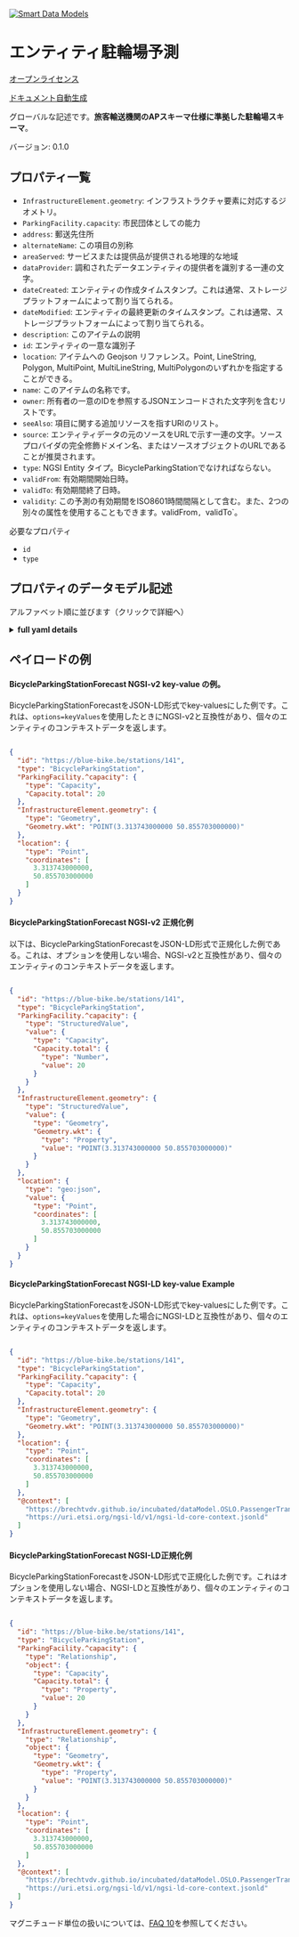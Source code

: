 [![Smart Data Models](https://smartdatamodels.org/wp-content/uploads/2022/01/SmartDataModels_logo.png "Logo")](https://smartdatamodels.org)  
エンティティ駐輪場予測  
===========  
[オープンライセンス](https://github.com/smart-data-models//dataModel.OSLO/blob/master/BicycleParkingStationForecast/LICENSE.md)  
[ドキュメント自動生成](https://docs.google.com/presentation/d/e/2PACX-1vTs-Ng5dIAwkg91oTTUdt8ua7woBXhPnwavZ0FxgR8BsAI_Ek3C5q97Nd94HS8KhP-r_quD4H0fgyt3/pub?start=false&loop=false&delayms=3000#slide=id.gb715ace035_0_60)  
グローバルな記述です。**旅客輸送機関のAPスキーマ仕様に準拠した駐輪場スキーマ**。  
バージョン: 0.1.0  

## プロパティ一覧  

- `InfrastructureElement.geometry`: インフラストラクチャ要素に対応するジオメトリ。  - `ParkingFacility.capacity`: 市民団体としての能力  - `address`: 郵送先住所  - `alternateName`: この項目の別称  - `areaServed`: サービスまたは提供品が提供される地理的な地域  - `dataProvider`: 調和されたデータエンティティの提供者を識別する一連の文字。  - `dateCreated`: エンティティの作成タイムスタンプ。これは通常、ストレージプラットフォームによって割り当てられる。  - `dateModified`: エンティティの最終更新のタイムスタンプ。これは通常、ストレージプラットフォームによって割り当てられる。  - `description`: このアイテムの説明  - `id`: エンティティの一意な識別子  - `location`: アイテムへの Geojson リファレンス。Point, LineString, Polygon, MultiPoint, MultiLineString, MultiPolygonのいずれかを指定することができる。  - `name`: このアイテムの名称です。  - `owner`: 所有者の一意のIDを参照するJSONエンコードされた文字列を含むリストです。  - `seeAlso`: 項目に関する追加リソースを指すURIのリスト。  - `source`: エンティティデータの元のソースをURLで示す一連の文字。ソースプロバイダの完全修飾ドメイン名、またはソースオブジェクトのURLであることが推奨されます。  - `type`: NGSI Entity タイプ。BicycleParkingStationでなければならない。  - `validFrom`: 有効期間開始日時。  - `validTo`: 有効期間終了日時。  - `validity`: この予測の有効期間をISO8601時間間隔として含む。また、2つの別々の属性を使用することもできます。validFrom`, `validTo`。    
必要なプロパティ  
- `id`  - `type`  ## プロパティのデータモデル記述  
アルファベット順に並びます（クリックで詳細へ）  
<details><summary><strong>full yaml details</strong></summary>    
```yaml  
BicycleParkingStationForecast:    
  description: 'Bicycle Parking Station Schema meeting Passenger Transport Hubs AP Schema specification'    
  properties:    
    InfrastructureElement.geometry:    
      description: 'The geometry corresponding to the infrastructure element.'    
      properties:    
        Geometry.wkt:    
          description: "Property. Model:'http://www.opengis.net/ont/geosparql#asWKT'. Geometry expressed in wkt format."    
          properties: {}    
          type: string    
        type:    
          description: "Property. Model: 'http://www.w3.org/ns/locn#Geometry'"    
          enum:    
            - Geometry    
          type: string    
      required:    
        - type    
        - Geometry.wkt    
      type: object    
      x-ngsi:    
        model: "http://www.w3.org/ns/locn#geometry"    
        type: Property    
    ParkingFacility.capacity:    
      description: 'Capacity of a civic structure. '    
      properties:    
        Capacity.total:    
          description: "Property. Model: 'http://schema.mobivoc.org/#totalCapacity'. Indicates the capacity of a resource."    
          type: number    
        type:    
          enum:    
            - Capacity    
          type: string    
      required:    
        - type    
        - Capacity.total    
      type: object    
      x-ngsi:    
        model: "http://schema.mobivoc.org/#capacity"    
        type: Property    
    address:    
      description: 'The mailing address'    
      properties:    
        addressCountry:    
          description: 'Property. The country. For example, Spain. Model:''https://schema.org/addressCountry'''    
          type: string    
        addressLocality:    
          description: 'Property. The locality in which the street address is, and which is in the region. Model:''https://schema.org/addressLocality'''    
          type: string    
        addressRegion:    
          description: 'Property. The region in which the locality is, and which is in the country. Model:''https://schema.org/addressRegion'''    
          type: string    
        postOfficeBoxNumber:    
          description: 'Property. The post office box number for PO box addresses. For example, 03578. Model:''https://schema.org/postOfficeBoxNumber'''    
          type: string    
        postalCode:    
          description: 'Property. The postal code. For example, 24004. Model:''https://schema.org/https://schema.org/postalCode'''    
          type: string    
        streetAddress:    
          description: 'Property. The street address. Model:''https://schema.org/streetAddress'''    
          type: string    
      type: object    
      x-ngsi:    
        model: https://schema.org/address    
        type: Property    
    alternateName:    
      description: 'An alternative name for this item'    
      type: string    
      x-ngsi:    
        type: Property    
    areaServed:    
      description: 'The geographic area where a service or offered item is provided'    
      type: string    
      x-ngsi:    
        model: https://schema.org/Text    
        type: Property    
    dataProvider:    
      description: 'A sequence of characters identifying the provider of the harmonised data entity.'    
      type: string    
      x-ngsi:    
        type: Property    
    dateCreated:    
      description: 'Entity creation timestamp. This will usually be allocated by the storage platform.'    
      format: date-time    
      type: string    
      x-ngsi:    
        type: Property    
    dateModified:    
      description: 'Timestamp of the last modification of the entity. This will usually be allocated by the storage platform.'    
      format: date-time    
      type: string    
      x-ngsi:    
        type: Property    
    description:    
      description: 'A description of this item'    
      type: string    
      x-ngsi:    
        type: Property    
    id:    
      anyOf: &bicycleparkingstationforecast_-_properties_-_owner_-_items_-_anyof    
        - description: 'Property. Identifier format of any NGSI entity'    
          maxLength: 256    
          minLength: 1    
          pattern: ^[\w\-\.\{\}\$\+\*\[\]`|~^@!,:\\]+$    
          type: string    
        - description: 'Property. Identifier format of any NGSI entity'    
          format: uri    
          type: string    
      description: 'Unique identifier of the entity'    
      x-ngsi:    
        type: Property    
    location:    
      description: 'Geojson reference to the item. It can be Point, LineString, Polygon, MultiPoint, MultiLineString or MultiPolygon'    
      oneOf:    
        - description: 'Geoproperty. Geojson reference to the item. Point'    
          properties:    
            bbox:    
              items:    
                type: number    
              minItems: 4    
              type: array    
            coordinates:    
              items:    
                type: number    
              minItems: 2    
              type: array    
            type:    
              enum:    
                - Point    
              type: string    
          required:    
            - type    
            - coordinates    
          title: 'GeoJSON Point'    
          type: object    
        - description: 'Geoproperty. Geojson reference to the item. LineString'    
          properties:    
            bbox:    
              items:    
                type: number    
              minItems: 4    
              type: array    
            coordinates:    
              items:    
                items:    
                  type: number    
                minItems: 2    
                type: array    
              minItems: 2    
              type: array    
            type:    
              enum:    
                - LineString    
              type: string    
          required:    
            - type    
            - coordinates    
          title: 'GeoJSON LineString'    
          type: object    
        - description: 'Geoproperty. Geojson reference to the item. Polygon'    
          properties:    
            bbox:    
              items:    
                type: number    
              minItems: 4    
              type: array    
            coordinates:    
              items:    
                items:    
                  items:    
                    type: number    
                  minItems: 2    
                  type: array    
                minItems: 4    
                type: array    
              type: array    
            type:    
              enum:    
                - Polygon    
              type: string    
          required:    
            - type    
            - coordinates    
          title: 'GeoJSON Polygon'    
          type: object    
        - description: 'Geoproperty. Geojson reference to the item. MultiPoint'    
          properties:    
            bbox:    
              items:    
                type: number    
              minItems: 4    
              type: array    
            coordinates:    
              items:    
                items:    
                  type: number    
                minItems: 2    
                type: array    
              type: array    
            type:    
              enum:    
                - MultiPoint    
              type: string    
          required:    
            - type    
            - coordinates    
          title: 'GeoJSON MultiPoint'    
          type: object    
        - description: 'Geoproperty. Geojson reference to the item. MultiLineString'    
          properties:    
            bbox:    
              items:    
                type: number    
              minItems: 4    
              type: array    
            coordinates:    
              items:    
                items:    
                  items:    
                    type: number    
                  minItems: 2    
                  type: array    
                minItems: 2    
                type: array    
              type: array    
            type:    
              enum:    
                - MultiLineString    
              type: string    
          required:    
            - type    
            - coordinates    
          title: 'GeoJSON MultiLineString'    
          type: object    
        - description: 'Geoproperty. Geojson reference to the item. MultiLineString'    
          properties:    
            bbox:    
              items:    
                type: number    
              minItems: 4    
              type: array    
            coordinates:    
              items:    
                items:    
                  items:    
                    items:    
                      type: number    
                    minItems: 2    
                    type: array    
                  minItems: 4    
                  type: array    
                type: array    
              type: array    
            type:    
              enum:    
                - MultiPolygon    
              type: string    
          required:    
            - type    
            - coordinates    
          title: 'GeoJSON MultiPolygon'    
          type: object    
      x-ngsi:    
        type: Geoproperty    
    name:    
      description: 'The name of this item.'    
      type: string    
      x-ngsi:    
        type: Property    
    owner:    
      description: 'A List containing a JSON encoded sequence of characters referencing the unique Ids of the owner(s)'    
      items:    
        anyOf: *bicycleparkingstationforecast_-_properties_-_owner_-_items_-_anyof    
        description: 'Property. Unique identifier of the entity'    
      type: array    
      x-ngsi:    
        type: Property    
    seeAlso:    
      description: 'list of uri pointing to additional resources about the item'    
      oneOf:    
        - items:    
            format: uri    
            type: string    
          minItems: 1    
          type: array    
        - format: uri    
          type: string    
      x-ngsi:    
        type: Property    
    source:    
      description: 'A sequence of characters giving the original source of the entity data as a URL. Recommended to be the fully qualified domain name of the source provider, or the URL to the source object.'    
      type: string    
      x-ngsi:    
        type: Property    
    type:    
      description: 'NGSI Entity type. It has to be BicycleParkingStation'    
      enum:    
        - BicycleParkingStationForecast    
      type: string    
      x-ngsi:    
        type: Property    
    validFrom:    
      description: 'Validity period start date and time.'    
      format: date-time    
      type: string    
      x-ngsi:    
        model: https://schema.org/DateTime    
        type: Property    
    validTo:    
      description: 'Validity period end date and time.'    
      format: date-time    
      type: string    
      x-ngsi:    
        model: https://schema.org/DateTime    
        type: Property    
    validity:    
      description: 'Includes the validity period for this forecast as a ISO8601 time interval. It can be also used two separate attributes: `validFrom`, `validTo`.'    
      type: string    
      x-ngsi:    
        model: https://schema.org/Text    
        type: Property    
  required:    
    - id    
    - type    
  type: object    
  x-derived-from: ""    
  x-disclaimer: 'Redistribution and use in source and binary forms, with or without modification, are permitted  provided that the license conditions are met. Copyleft (c) 2022 Contributors to Smart Data Models Program'    
  x-license-url: https://github.com/smart-data-models/dataModel.OSLO/blob/master/BicycleParkingStationForecast/LICENSE.md    
  x-model-schema: https://github.com/smart-data-models/dataModel.OSLO/raw/master/BicycleParkingStationForecast/schema.json    
  x-model-tags: GreenMov    
  x-version: 0.1.0    
```  
</details>    
## ペイロードの例  
#### BicycleParkingStationForecast NGSI-v2 key-value の例。  
BicycleParkingStationForecastをJSON-LD形式でkey-valuesにした例です。これは、`options=keyValues`を使用したときにNGSI-v2と互換性があり、個々のエンティティのコンテキストデータを返します。  
```json  
{  
  "id": "https://blue-bike.be/stations/141",  
  "type": "BicycleParkingStation",  
  "ParkingFacility.^capacity": {  
    "type": "Capacity",  
    "Capacity.total": 20  
  },  
  "InfrastructureElement.geometry": {  
    "type": "Geometry",  
    "Geometry.wkt": "POINT(3.313743000000 50.855703000000)"  
  },  
  "location": {  
    "type": "Point",  
    "coordinates": [  
      3.313743000000,  
      50.855703000000  
    ]  
  }  
}  
```  
#### BicycleParkingStationForecast NGSI-v2 正規化例  
以下は、BicycleParkingStationForecastをJSON-LD形式で正規化した例である。これは、オプションを使用しない場合、NGSI-v2と互換性があり、個々のエンティティのコンテキストデータを返します。  
```json  
{  
  "id": "https://blue-bike.be/stations/141",  
  "type": "BicycleParkingStation",  
  "ParkingFacility.^capacity": {  
    "type": "StructuredValue",  
    "value": {  
      "type": "Capacity",  
      "Capacity.total": {  
        "type": "Number",  
        "value": 20  
      }  
    }  
  },  
  "InfrastructureElement.geometry": {  
    "type": "StructuredValue",  
    "value": {  
      "type": "Geometry",  
      "Geometry.wkt": {  
        "type": "Property",  
        "value": "POINT(3.313743000000 50.855703000000)"  
      }  
    }  
  },  
  "location": {  
    "type": "geo:json",  
    "value": {  
      "type": "Point",  
      "coordinates": [  
        3.313743000000,  
        50.855703000000  
      ]  
    }  
  }  
}  
```  
#### BicycleParkingStationForecast NGSI-LD key-value Example  
BicycleParkingStationForecastをJSON-LD形式でkey-valuesにした例です。これは、`options=keyValues`を使用した場合にNGSI-LDと互換性があり、個々のエンティティのコンテキストデータを返します。  
```json  
{  
  "id": "https://blue-bike.be/stations/141",  
  "type": "BicycleParkingStation",  
  "ParkingFacility.^capacity": {  
    "type": "Capacity",  
    "Capacity.total": 20  
  },  
  "InfrastructureElement.geometry": {  
    "type": "Geometry",  
    "Geometry.wkt": "POINT(3.313743000000 50.855703000000)"  
  },  
  "location": {  
    "type": "Point",  
    "coordinates": [  
      3.313743000000,  
      50.855703000000  
    ]  
  },  
  "@context": [  
    "https://brechtvdv.github.io/incubated/dataModel.OSLO.PassengerTransportHubs/context.jsonld",  
    "https://uri.etsi.org/ngsi-ld/v1/ngsi-ld-core-context.jsonld"  
  ]  
}  
```  
#### BicycleParkingStationForecast NGSI-LD正規化例  
BicycleParkingStationForecastをJSON-LD形式で正規化した例です。これはオプションを使用しない場合、NGSI-LDと互換性があり、個々のエンティティのコンテキストデータを返します。  
```json  
{  
  "id": "https://blue-bike.be/stations/141",  
  "type": "BicycleParkingStation",  
  "ParkingFacility.^capacity": {  
    "type": "Relationship",  
    "object": {  
      "type": "Capacity",  
      "Capacity.total": {  
        "type": "Property",  
        "value": 20  
      }  
    }  
  },  
  "InfrastructureElement.geometry": {  
    "type": "Relationship",  
    "object": {  
      "type": "Geometry",  
      "Geometry.wkt": {  
        "type": "Property",  
        "value": "POINT(3.313743000000 50.855703000000)"  
      }  
    }  
  },  
  "location": {  
    "type": "Point",  
    "coordinates": [  
      3.313743000000,  
      50.855703000000  
    ]  
  },  
  "@context": [  
    "https://brechtvdv.github.io/incubated/dataModel.OSLO.PassengerTransportHubs/context.jsonld",  
    "https://uri.etsi.org/ngsi-ld/v1/ngsi-ld-core-context.jsonld"  
  ]  
}  
```  
マグニチュード単位の扱いについては、[FAQ 10](https://smartdatamodels.org/index.php/faqs/)を参照してください。  
